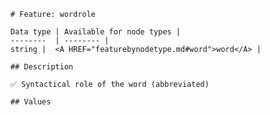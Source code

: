 <pre><code># Feature: wordrole

Data type | Available for node types |
--------  | -------- |
string |  &lt;A HREF="featurebynodetype.md#word"&gt;word&lt;/A&gt; |

## Description

✅ Syntactical role of the word (abbreviated)

## Values
</code></pre>
